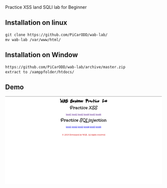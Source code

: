 Practice XSS land SQLI lab for Beginner
## Installation on linux
```
git clone https://github.com/PiCarODD/wab-lab/
mv wab-lab /var/www/html/
```
## Installation on Window
```
https://github.com/PiCarODD/wab-lab/archive/master.zip
extract to /xamppfolder/htdocs/
```
## Demo
<img src="Screenshot from 2019-04-23 17-56-46.png">
